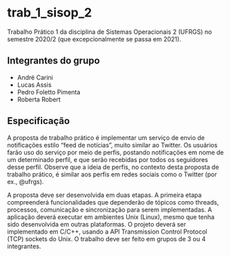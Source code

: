 # trab_1_sisop_2
Trabalho Prático 1 da disciplina de Sistemas Operacionais 2 (UFRGS) no semestre 2020/2 (que excepcionalmente se passa em 2021).

## Integrantes do grupo
- André Carini
- Lucas Assis
- Pedro Foletto Pimenta
- Roberta Robert

## Especificação
A proposta de trabalho prático é implementar um serviço de envio de notificações estilo “feed de notícias”, muito similar ao Twitter. Os usuários farão uso do serviço por meio de perfis, postando notificações em nome de um determinado perfil, e que serão recebidas por todos os seguidores desse perfil. Observe que a ideia de perfis, no contexto desta proposta de trabalho prático, é similar aos perfis em redes sociais como o Twitter (por ex., @ufrgs).

A proposta deve ser desenvolvida em duas etapas. A primeira etapa compreenderá funcionalidades que dependerão de tópicos como threads, processos, comunicação e sincronização para serem implementadas. A aplicação deverá executar em ambientes Unix (Linux), mesmo que tenha sido desenvolvida em outras plataformas. O projeto deverá ser implementado em C/C++, usando a API Transmission Control Protocol (TCP) sockets do Unix. O trabalho deve ser feito em grupos de 3 ou 4 integrantes.

